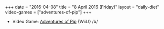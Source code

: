 +++
date = "2016-04-08"
title = "8 April 2016 (Friday)"
layout = "daily-diet"
video-games = ["adventures-of-pip"]
+++

<ul>
<li class="entry Video Game">Video Game: <a href="/video-games/adventures-of-pip">Adventures of Pip</a> {WiiU} /b/</li>
</ul>